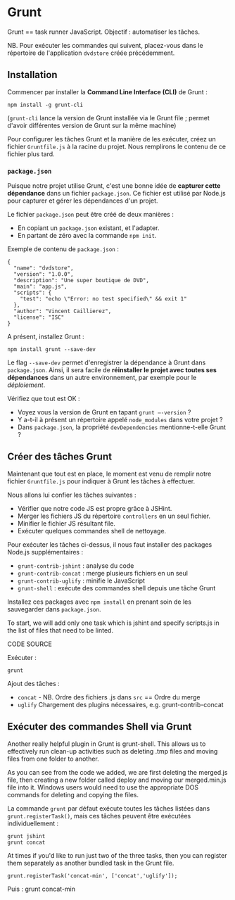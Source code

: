 Grunt
=====

Grunt == task runner JavaScript. Objectif : automatiser les tâches.

NB. Pour exécuter les commandes qui suivent, placez-vous dans le répertoire de l'application `dvdstore` créée précédemment.

Installation
------------

Commencer par installer la **Command Line Interface (CLI)** de Grunt :

    npm install -g grunt-cli

(`grunt-cli` lance la version de Grunt installée via le Grunt file ; permet d'avoir différentes version de Grunt sur la même machine)

Pour configurer les tâches Grunt et la manière de les exécuter, créez un fichier `Gruntfile.js` à la racine du projet. Nous remplirons le contenu de ce fichier plus tard.

### `package.json`

Puisque notre projet utilise Grunt, c'est une bonne idée de **capturer cette dépendance** dans un fichier `package.json`. Ce fichier est utilisé par Node.js pour capturer et gérer les dépendances d'un projet.

Le fichier `package.json` peut être créé de deux manières :
- En copiant un `package.json` existant, et l'adapter.
- En partant de zéro avec la commande `npm init`.

Exemple de contenu de `package.json` :

```
{
  "name": "dvdstore",
  "version": "1.0.0",
  "description": "Une super boutique de DVD",
  "main": "app.js",
  "scripts": {
    "test": "echo \"Error: no test specified\" && exit 1"
  },
  "author": "Vincent Caillierez",
  "license": "ISC"
}
```

A présent, installez Grunt :

    npm install grunt --save-dev

Le flag `--save-dev` permet d'enregistrer la dépendance à Grunt dans `package.json`. Ainsi, il sera facile de **réinstaller le projet avec toutes ses dépendances** dans un autre environnement, par exemple pour le *déploiement*.

Vérifiez que tout est OK :

- Voyez vous la version de Grunt en tapant `grunt –-version` ?
- Y a-t-il à présent un répertoire appelé `node_modules` dans votre projet ?
- Dans `package.json`, la propriété `devDependencies` mentionne-t-elle Grunt ?


Créer des tâches Grunt
----------------------

Maintenant que tout est en place, le moment est venu de remplir notre fichier `Gruntfile.js` pour indiquer à Grunt les tâches à effectuer.

Nous allons lui confier les tâches suivantes :

- Vérifier que notre code JS est propre grâce à JSHint.
- Merger les fichiers JS du répertoire `controllers` en un seul fichier.
- Minifier le fichier JS résultant file.
- Exécuter quelques commandes shell de nettoyage.

Pour exécuter les tâches ci-dessus, il nous faut installer des packages Node.js supplémentaires :

- `grunt-contrib-jshint` : analyse du code
- `grunt-contrib-concat` : merge plusieurs fichiers en un seul
- `grunt-contrib-uglify` : minifie le JavaScript
- `grunt-shell` : exécute des commandes shell depuis une tâche Grunt

Installez ces packages avec `npm install` en prenant soin de les sauvegarder dans `package.json`.


To start, we will add only one task which is jshint and specify scripts.js in the list of files that need to be linted.

CODE SOURCE

Exécuter :

    grunt

Ajout des tâches :
- `concat` - NB. Ordre des fichiers .js dans `src` == Ordre du merge
- `uglify`
Chargement des plugins nécessaires, e.g. grunt-contrib-concat

## Exécuter des commandes Shell via Grunt

Another really helpful plugin in Grunt is grunt-shell. This allows us to effectively run clean-up activities such as deleting .tmp files and moving files from one folder to another.


As you can see from the code we added, we are first deleting the merged.js file, then creating a new folder called deploy and moving our merged.min.js file into it. Windows users would need to use the appropriate DOS commands for deleting and copying the files.

La commande `grunt` par défaut exécute toutes les tâches listées dans `grunt.registerTask()`, mais ces tâches peuvent être exécutées individuellement :

    grunt jshint
    grunt concat


At times if you'd like to run just two of the three tasks, then you can register them separately as another bundled task in the Grunt file.

    grunt.registerTask('concat-min', ['concat','uglify']);

Puis :
    grunt concat-min
